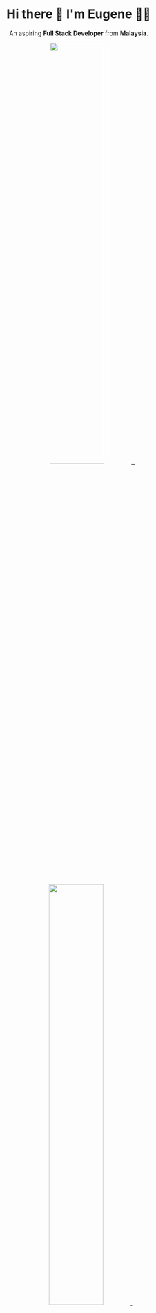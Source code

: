 <h1 align='center'>
  Hi there 👋 I'm Eugene 👨‍💻
</h1>

<p align='center'>
  An aspiring <b>Full Stack Developer</b> from <b>Malaysia</b>.
</p>

<p align='center'>
  
  <a href="https://www.linkedin.com/in/eugene-goh-5236241a9/">
    <img src="https://img.shields.io/badge/linkedin-%230077B5.svg?&style=for-the-badge&logo=linkedin&logoColor=white" width="50%" height="50%"
  </a>&nbsp;&nbsp;
  <a href="https://www.instagram.com/eugenegoh_/">
    <img src="https://img.shields.io/badge/instagram-%23E4405F.svg?&style=for-the-badge&logo=instagram&logoColor=white" width="50%" height="50%"/>        
  </a>&nbsp;&nbsp;
  
</p>

<p align='center'>
  <a href="#"><img src="https://github-readme-stats.vercel.app/api?username=eugenegohh&show_icons=true&count_private=true&theme=dark" width="50%" height="50%">
  </a>
</p>

<p align="center">
  <a href="#"><img src="https://github-readme-stats.vercel.app/api/top-langs/?username=eugenegohh&layout=compact" width="50%" height="50%"></a>
  </p>

